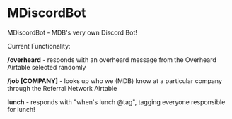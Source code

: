 # MDiscordBot
MDiscordBot - MDB's very own Discord Bot!

Current Functionality:

**/overheard** - responds with an overheard message from the Overheard Airtable selected randomly

**/job [COMPANY]** - looks up who we (MDB) know at a particular company through the Referral Network Airtable

**lunch** - responds with "when's lunch @tag", tagging everyone responsible for lunch!
